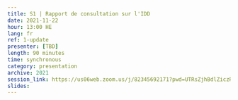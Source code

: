 ```yaml
---
title: S1 | Rapport de consultation sur l'IDD
date: 2021-11-22
hour: 13:00 HE
lang: fr
ref: 1-update
presenter: [TBD]
length: 90 minutes
time: synchronous
category: presentation
archive: 2021
session_link: https://us06web.zoom.us/j/82345692171?pwd=UTRsZjhBdlZiczRFSWw5cTVDS1g4Zz09
slides:
---
```

